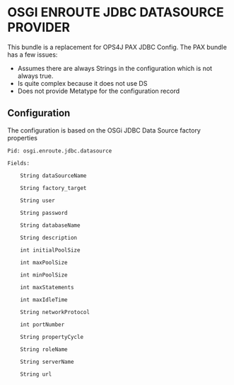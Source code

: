 # OSGI ENROUTE JDBC DATASOURCE PROVIDER

This bundle is a replacement for OPS4J PAX JDBC Config. The PAX bundle has a few issues:

* Assumes there are always Strings in the configuration which is not always true.
* Is quite complex because it does not use DS
* Does not provide Metatype for the configuration record 


## Configuration

The configuration is based on the OSGi JDBC Data Source factory properties

	Pid: osgi.enroute.jdbc.datasource
	
	Fields:
	
		String dataSourceName

		String factory_target

		String user

		String password

		String databaseName

		String description

		int initialPoolSize

		int maxPoolSize

		int minPoolSize

		int maxStatements

		int maxIdleTime

		String networkProtocol

		int portNumber

		String propertyCycle

		String roleName

		String serverName

		String url
		
	
